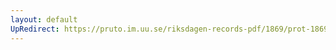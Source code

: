 ```yaml
---
layout: default
UpRedirect: https://pruto.im.uu.se/riksdagen-records-pdf/1869/prot-1869--ak--512/prot-1869--ak--512_020.pdf
---
```

